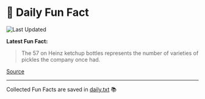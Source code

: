 # 🌟 Daily Fun Fact

![Last Updated](https://img.shields.io/badge/Last_Updated-2025_06_15-blue?style=flat-square)

**Latest Fun Fact:**

> The 57 on Heinz ketchup bottles represents the number of varieties of pickles the company once had.

[Source](http://www.djtech.net/humor/useless_facts.htm)

---

Collected Fun Facts are saved in [daily.txt](daily.txt) 📚
